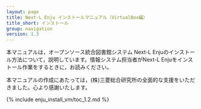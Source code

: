 ```yaml
---
layout: page
title: Next-L Enju インストールマニュアル（VirtualBox編）
title_short: インストール
group: navigation
version: 1.3
---
```


本マニュアルは，オープンソース統合図書館システム Next-L Enjuのインストール方法について，説明しています。情報システム担当者がNext-L Enjuをインストール作業をするときに，お読みください。

本マニュアルの作成にあたっては，(株)三菱総合研究所の全面的な支援をいただきました。心より感謝いたします。

{% include enju_install_vm/toc_1.2.md %}
